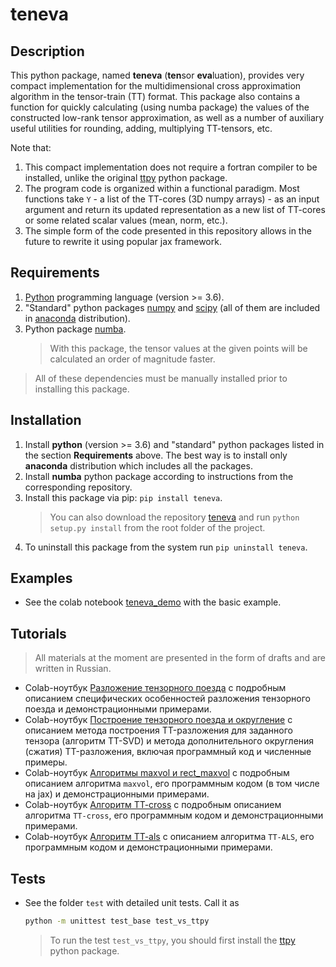 # teneva


## Description

This python package, named **teneva** (**ten**sor **eva**luation), provides very compact implementation for the multidimensional cross approximation algorithm in the tensor-train (TT) format.
This package also contains a function for quickly calculating (using numba package) the values of the constructed low-rank tensor approximation, as well as a number of auxiliary useful utilities for rounding, adding, multiplying TT-tensors, etc.

Note that:
1. This compact implementation does not require a fortran compiler to be installed, unlike the original [ttpy](https://github.com/oseledets/ttpy) python package.
2. The program code is organized within a functional paradigm. Most functions take `Y` - a list of the TT-cores (3D numpy arrays) - as an input argument and return its updated representation as a new list of TT-cores or some related scalar values (mean, norm, etc.).
3. The simple form of the code presented in this repository allows in the future to rewrite it using popular jax framework.


## Requirements

1. [Python](https://www.python.org) programming language (version >= 3.6).
1. "Standard" python packages [numpy](https://numpy.org) and [scipy](https://www.scipy.org) (all of them are included in [anaconda](https://www.anaconda.com/download/) distribution).
1. Python package [numba](https://github.com/numba/numba).
    > With this package, the tensor values at the given points will be calculated an order of magnitude faster.

> All of these dependencies must be manually installed prior to installing this package.


## Installation

1. Install **python** (version >= 3.6) and "standard" python packages listed in the section **Requirements** above. The best way is to install only **anaconda** distribution which includes all the packages.
1. Install **numba** python package according to instructions from the corresponding repository.
1. Install this package via pip: `pip install teneva`.
    > You can also download the repository [teneva](https://github.com/AndreiChertkov/teneva) and run `python setup.py install` from the root folder of the project.
1. To uninstall this package from the system run `pip uninstall teneva`.


## Examples

- See the colab notebook [teneva_demo](https://colab.research.google.com/drive/1tRlJGk497N0UpBkR4bhCmymO9lPEnQmY?usp=sharing) with the basic example.


## Tutorials

> All materials at the moment are presented in the form of drafts and are written in Russian.

- Colab-ноутбук [Разложение тензорного поезда](https://colab.research.google.com/drive/1TR-ptUINvglasplQCLXdl2g0F3Nh5AIG?usp=sharing) с подробным описанием специфических особенностей разложения тензорного поезда и демонстрационными примерами.
- Colab-ноутбук [Построение тензорного поезда и округление](https://colab.research.google.com/drive/17yW1ILOTgf1lvJEqUrn6YcHki-WYCozN?usp=sharing) с описанием метода построения TT-разложения для заданного тензора (алгоритм TT-SVD) и метода дополнительного округления (сжатия) TT-разложения, включая программный код и численные примеры.
- Colab-ноутбук [Алгоритмы maxvol и rect_maxvol](https://colab.research.google.com/drive/186ig_CS7RA5WVRwBPzT7Wu-vwKXZrm7m?usp=sharing) с подробным описанием алгоритма `maxvol`, его программным кодом (в том числе на jax) и демонстрационными примерами.
- Colab-ноутбук [Алгоритм TT-cross](https://colab.research.google.com/drive/1zfqwAdHAOiSbbgpPOiufmXgoErukhq4N?usp=sharing) с подробным описанием алгоритма `TT-cross`, его программным кодом и демонстрационными примерами.
- Colab-ноутбук [Алгоритм TT-als](https://colab.research.google.com/drive/1EOAkmwkFcswCGroSvUBaXjgPDZGkkkvJ?usp=sharing) с описанием алгоритма `TT-ALS`, его программным кодом и демонстрационными примерами.


## Tests

- See the folder `test` with detailed unit tests. Call it as
    ```bash
    python -m unittest test_base test_vs_ttpy
    ```
    > To run the test `test_vs_ttpy`, you should first install the [ttpy](https://github.com/oseledets/ttpy) python package.
